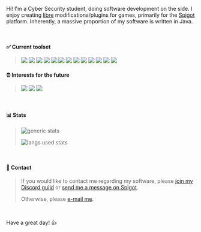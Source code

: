 Hi! I'm a Cyber Security student, doing software development on the side. I enjoy creating [libre](https://www.gnu.org/philosophy/free-sw.en.html) modifications/plugins for games, primarily for the [Spigot](https://www.spigotmc.org/resources/authors/lokka30.828699/) platform. Inherently, a massive proportion of my software is written in Java.

<br />

#### ✅ Current toolset

> ![](https://img.shields.io/badge/lang-Java-blue)
![](https://img.shields.io/badge/lang-Kotlin-blue)
![](https://img.shields.io/badge/lang-Python-blue)
![](https://img.shields.io/badge/lang-bash-blue)
![](https://img.shields.io/badge/lang-SQL-blue)
![](https://img.shields.io/badge/lib-Bukkit-orange)
![](https://img.shields.io/badge/lib-JDA-orange)
![](https://img.shields.io/badge/editor-Visual_Studio_Code-purple)
![](https://img.shields.io/badge/editor-IntelliJ_IDEA-purple)
![](https://img.shields.io/badge/editor-PyCharm-purple)
![](https://img.shields.io/badge/editor-Neovim-purple)
![](https://img.shields.io/badge/os-macOS-green)
![](https://img.shields.io/badge/os-Manjaro_XFCE-green)

#### ⏰ Interests for the future

> ![](https://img.shields.io/badge/lang-C++-blue)
![](https://img.shields.io/badge/lang-PHP-blue)
![](https://img.shields.io/badge/lib-ImGui-orange)

<br />

#### 📊 Stats

> ![generic stats](https://github-readme-stats.vercel.app/api/?username=lokka30&theme=react&layout=compact)
>
> ![langs used stats](https://github-readme-stats.vercel.app/api/top-langs/?username=lokka30&theme=react&layout=compact)

<br />

#### 💬 Contact

> If you would like to contact me regarding my software, please [join my Discord guild](https://www.discord.io/arcaneplugins) or [send me a message on Spigot](https://www.spigotmc.org/conversations/add?to=lokka30).
>
> Otherwise, please [e-mail me](mailto:lokka30@protonmail.com).

<br />

Have a great day! 👍

